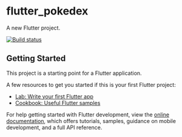 # flutter_pokedex

A new Flutter project.

[![Build status](https://build.appcenter.ms/v0.1/apps/b4ae3eae-e2ee-488f-9342-e45802551bcf/branches/master/badge)](https://appcenter.ms)

## Getting Started

This project is a starting point for a Flutter application.

A few resources to get you started if this is your first Flutter project:

- [Lab: Write your first Flutter app](https://docs.flutter.dev/get-started/codelab)
- [Cookbook: Useful Flutter samples](https://docs.flutter.dev/cookbook)

For help getting started with Flutter development, view the
[online documentation](https://docs.flutter.dev/), which offers tutorials,
samples, guidance on mobile development, and a full API reference.
